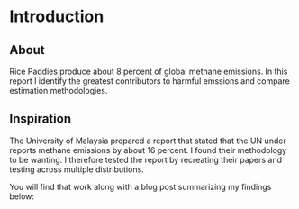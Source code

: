 # Introduction 


## About

Rice Paddies produce about 8 percent of global methane emissions. In this report I identify the greatest contributors to harmful emssions and compare estimation methodologies.  

## Inspiration

The University of Malaysia prepared a report that stated that the UN under reports methane emissions by about 16 percent.  I found their methodology to be wanting.  I therefore tested the report by recreating their papers and testing across multiple distributions.  

You will find that work along with a blog post summarizing my findings below:


```{tableofcontents}
```

